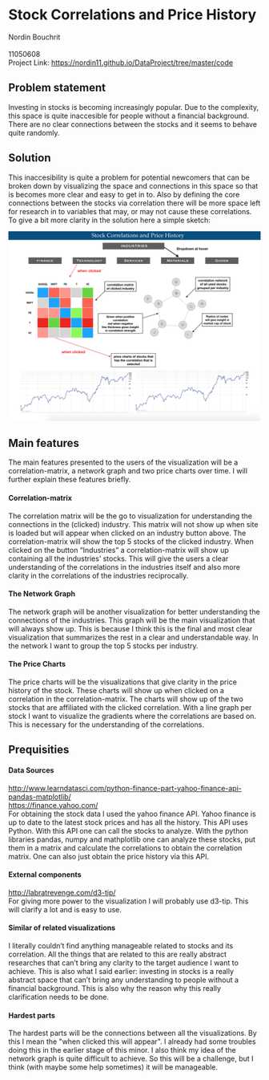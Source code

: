 # Stock Correlations and Price History
Nordin Bouchrit <br />	
11050608
<br />
Project Link: https://nordin11.github.io/DataProject/tree/master/code
<br />
## Problem statement

Investing in stocks is becoming increasingly popular. Due to the complexity, this space is quite inaccesible for people without a financial background. There are no clear connections between the stocks and it seems to behave quite randomly.

## Solution

This inaccesibility is quite a problem for potential newcomers that can be broken down by visualizing the space and connections in this space so that is becomes more clear and easy to get in to. Also by defining the core connections between the stocks via correlation there will be more space left for research in to variables that may, or may not cause these correlations.
To give a bit more clarity in the solution here a simple sketch:

![](doc/ProposalSketch.png)

## Main features

The main features presented to the users of the visualization will be a correlation-matrix, a network graph and two price charts over time. I will further explain these features briefly. <br />

#### Correlation-matrix 
The correlation matrix will be the go to visualization for understanding the connections in the (clicked) industry. This matrix will not show up when site is loaded but will appear when clicked on an industry button above. The correlation-matrix will show the top 5 stocks of the clicked industry. When clicked on the button “Industries” a correlation-matrix will show up containing all the industries’ stocks. This will give the users a clear understanding of the correlations in the industries itself and also more clarity in the correlations of the industries reciprocally. <br />

#### The Network Graph 
The network graph will be another visualization for better understanding the connections of the industries. This graph will be the main visualization that will always show up. This is because I think this is the final and most clear visualization that summarizes the rest in a clear and understandable way. In the network I want to group the top 5 stocks per industry.<br />

#### The Price Charts 
The price charts will be the visualizations that give clarity in the price history of the stock. These charts will show up when clicked on a correlation in the correlation-matrix. The charts will show up of the two stocks that are affiliated with the clicked correlation. With a line graph per stock I want to visualize the gradients where the correlations are based on. This is necessary for the understanding of the correlations. <br />


## Prequisities

#### Data Sources 
http://www.learndatasci.com/python-finance-part-yahoo-finance-api-pandas-matplotlib/ <br />
https://finance.yahoo.com/ <br />
For obtaining the stock data I used the yahoo finance API. Yahoo finance is up to date to the latest stock prices and has all the history. This API uses Python. With this API one can call the stocks to analyze. With the python libraries pandas, numpy and mathplotlib one can analyze these stocks, put them in a matrix and calculate the correlations to obtain the correlation matrix. One can also just obtain the price history via this API. <br />

#### External components 
http://labratrevenge.com/d3-tip/ <br />
For giving more power to the visualization I will probably use d3-tip. This will clarify a lot and is easy to use. 

#### Similar of related visualizations 
I literally couldn’t find anything manageable related to stocks and its correlation. All the things that are related to this are really abstract researches that can’t bring any clarity to the target audience I want to achieve. This is also what I said earlier: investing in stocks is a really abstract space that can’t bring any understanding to people without a financial background. This is also why the reason why this really clarification needs to be done. <br />

#### Hardest parts 
The hardest parts will be the connections between all the visualizations. By this I mean the "when clicked this will appear". I already had some troubles doing this in the earlier stage of this minor. I also think my idea of the network graph is quite difficult to achieve. So this will be a challenge, but I think (with maybe some help sometimes) it will be manageable. <br />